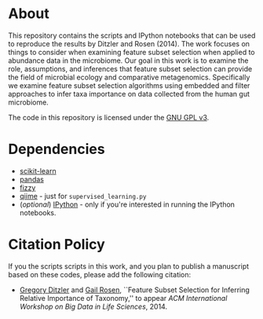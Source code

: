# About

This repository contains the scripts and IPython notebooks that can be used to reproduce the results by Ditzler and Rosen (2014). The work focuses on things to consider when examining feature subset selection when applied to abundance data in the microbiome. Our goal in this work is to examine the role, assumptions, and inferences that feature subset selection can provide the field of microbial ecology and comparative metagenomics. Specifically we examine feature subset selection algorithms using embedded and filter approaches to infer taxa importance on data collected from the human gut microbiome.  

The code in this repository is licensed under the [GNU GPL v3](http://www.gnu.org/copyleft/gpl.html).

# Dependencies

* [scikit-learn](http://scikit-learn.org/stable/)
* [pandas](http://pandas.pydata.org/)
* [fizzy](https://github.com/EESI/Fizzy)
* [qiime](http://qiime.org/) - just for `supervised_learning.py`
* (*optional*) [IPython](ipython.org) - only if you're interested in running the IPython notebooks.

# Citation Policy

If you the scripts scripts in this work, and you plan to publish a manuscript based on these codes, please add the following citation:

* [Gregory Ditzler](http://gregoryditzler.com) and [Gail Rosen](http://www.ece.drexel.edu/gailr/index.html), ``Feature Subset Selection for Inferring Relative Importance of Taxonomy,'' to appear *ACM International Workshop on Big Data in Life Sciences*, 2014.
